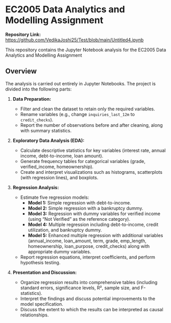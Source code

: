 # EC2005 Data Analytics and Modelling Assignment

**Repository Link:** https://github.com/VedikaJoshi25/Test/blob/main/Untitled4.ipynb

This repository contains the Jupyter Notebook analysis for the EC2005 Data Analytics and Modelling Assignment 

## Overview

The analysis is carried out entirely in Jupyter Notebooks. The project is divided into the following parts:

1. **Data Preparation:**  
   - Filter and clean the dataset to retain only the required variables.
   - Rename variables (e.g., change `inquiries_last_12m` to `credit_checks`).
   - Report the number of observations before and after cleaning, along with summary statistics.

2. **Exploratory Data Analysis (EDA):**  
   - Calculate descriptive statistics for key variables (interest rate, annual income, debt-to-income, loan amount).
   - Generate frequency tables for categorical variables (grade, verified_income, homeownership).
   - Create and interpret visualizations such as histograms, scatterplots (with regression lines), and boxplots.

3. **Regression Analysis:**  
   - Estimate five regression models:
     - **Model 1:** Simple regression with debt-to-income.
     - **Model 2:** Simple regression with a bankruptcy dummy.
     - **Model 3:** Regression with dummy variables for verified income (using “Not Verified” as the reference category).
     - **Model 4:** Multiple regression including debt-to-income, credit utilization, and bankruptcy dummy.
     - **Model 5:** Enhanced multiple regression with additional variables (annual_income, loan_amount, term, grade, emp_length, homeownership, loan_purpose, credit_checks) along with appropriate dummy variables.
   - Report regression equations, interpret coefficients, and perform hypothesis testing.

4. **Presentation and Discussion:**  
   - Organize regression results into comprehensive tables (including standard errors, significance levels, R², sample size, and F-statistics).
   - Interpret the findings and discuss potential improvements to the model specification.
   - Discuss the extent to which the results can be interpreted as causal relationships.


